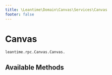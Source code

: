 ```yaml
---
title: \Leantime\Domain\Canvas\Services\Canvas
footer: false
---
```


# Canvas




`leantime.rpc.Canvas.Canvas.`


## Available Methods

